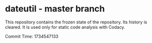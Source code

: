 # dateutil - master branch

This repository contains the frozen state of the repository.
Its history is cleared. It is used only for static code
analysis with Codacy.

Commit Time: 1734547133